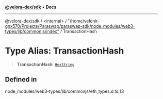 [**@velora-dex/sdk**](../../../../README.md) • **Docs**

***

[@velora-dex/sdk](../../../../globals.md) / [\<internal\>](../../../README.md) / ["/home/velenir-gnx570/Projects/Paraswap/paraswap-sdk/node\_modules/web3-types/lib/commonjs/index"](../README.md) / TransactionHash

# Type Alias: TransactionHash

> **TransactionHash**: [`HexString`](../../../type-aliases/HexString.md)

## Defined in

node\_modules/web3-types/lib/commonjs/eth\_types.d.ts:13

